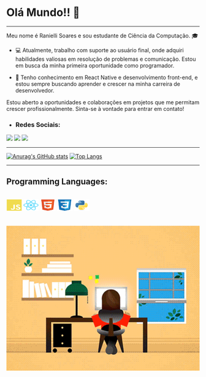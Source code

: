 
# Olá Mundo!! 👋

---

Meu nome é Ranielli Soares e sou estudante de Ciência da Computação. 🎓

- 💻 Atualmente, trabalho com suporte ao usuário final, onde adquiri habilidades valiosas em resolução de problemas e comunicação. Estou em busca da minha primeira oportunidade como programador. 

- 🚀 Tenho conhecimento em React Native e desenvolvimento front-end, e estou sempre buscando aprender e crescer na minha carreira de desenvolvedor. 

Estou aberto a oportunidades e colaborações em projetos que me permitam crescer profissionalmente. Sinta-se à vontade para entrar em contato!

* ### Redes Sociais:
<div> 
    <a href="https://instagram.com/Ranielle_soares" target="_blank"><img src="https://img.shields.io/badge/-Instagram-%23E4405F?style=for-the-badge&logo=instagram&logoColor=white" target="_blank"></a> 
  <a href = "mailto:ranielle.988@gmail.com"><img src="https://img.shields.io/badge/-Gmail-%23333?style=for-the-badge&logo=gmail&logoColor=white" target="_blank"></a>
  <a href="https://www.linkedin.com/in/ranielli-soares" target="_blank"><img src="https://img.shields.io/badge/-LinkedIn-%230077B5?style=for-the-badge&logo=linkedin&logoColor=white" target="_blank"></a> 
</div>

---

[![Anurag's GitHub stats](https://github-readme-stats.vercel.app/api?username=Ranielli-Soares&show_icons=true&theme=tokyonight)](https://github.com/Ranielli-Soares)
[![Top Langs](https://github-readme-stats.vercel.app/api/top-langs/?username=Ranielli-Soares&layout=donut&theme=tokyonight)](https://github.com/Ranielli-Soares)

---
## Programming Languages:
<div style="display: inline_block"><br>
  <img align="center" alt="Ranielli-Js" height="30" width="40" src="https://raw.githubusercontent.com/devicons/devicon/master/icons/javascript/javascript-plain.svg">
  <img align="center" alt="Ranielli-React" height="30" width="40" src="https://raw.githubusercontent.com/devicons/devicon/master/icons/react/react-original.svg">
  <img align="center" alt="Ranielli-HTML" height="30" width="40" src="https://raw.githubusercontent.com/devicons/devicon/master/icons/html5/html5-original.svg">
  <img align="center" alt="Ranielli-CSS" height="30" width="40" src="https://raw.githubusercontent.com/devicons/devicon/master/icons/css3/css3-original.svg">
  <img align="center" alt="Ranielli-Python" height="30" width="40" src="https://raw.githubusercontent.com/devicons/devicon/master/icons/python/python-original.svg">
</div>

#
 <div align="center">
<img src="/assets/gif/Gif.gif" width=600 >
 </div>
